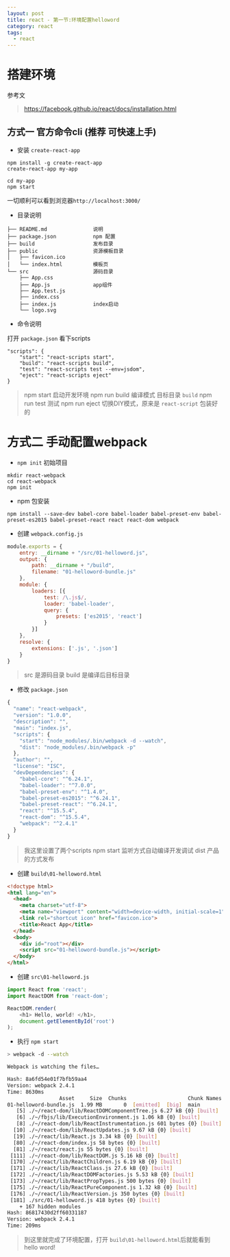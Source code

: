 ```yaml
---
layout: post
title: react - 第一节:环境配置helloword
category: react
tags:
  - react
---
```


# 搭建环境

参考文

 > https://facebook.github.io/react/docs/installation.html

## 方式一 官方命令cli (推荐 可快速上手)

- 安装 `create-react-app`

```
npm install -g create-react-app
create-react-app my-app

cd my-app
npm start
```

一切顺利可以看到浏览器`http://localhost:3000/`

- 目录说明

```
├── README.md               说明
├── package.json            npm 配置
├── build                   发布目录
├── public                  资源模板目录
│   ├── favicon.ico
│   └── index.html          模板页
└── src                     源码目录
    ├── App.css
    ├── App.js              app组件
    ├── App.test.js
    ├── index.css
    ├── index.js            index启动
    └── logo.svg
```

- 命令说明

打开 `package.json` 看下scripts

```
"scripts": {
    "start": "react-scripts start",
    "build": "react-scripts build",
    "test": "react-scripts test --env=jsdom",
    "eject": "react-scripts eject"
}
```

> npm start 启动开发环境
> npm run build 编译模式 目标目录 `build`
> npm run test 测试
> npm run eject 切换DIY模式，原来是 `react-script` 包装好的

# 方式二 手动配置webpack

- `npm init` 初始项目

```
mkdir react-webpack
cd react-webpack
npm init
```

- npm 包安装

```
npm install --save-dev babel-core babel-loader babel-preset-env babel-preset-es2015 babel-preset-react react react-dom webpack
```

- 创建 `webpack.config.js`

```js
module.exports = {
    entry: __dirname + "/src/01-helloword.js",
    output: {
        path: __dirname + "/build",
        filename: "01-helloword-bundle.js"
    },
    module: {
        loaders: [{
            test: /\.js$/,
            loader: 'babel-loader',
            query: {
                presets: ['es2015', 'react']
            }
        }]
    },
    resolve: {
        extensions: ['.js', '.json']
    }
}
```

> src 是源码目录
> build 是编译后目标目录

- 修改 `package.json`

```js
{
  "name": "react-webpack",
  "version": "1.0.0",
  "description": "",
  "main": "index.js",
  "scripts": {
    "start": "node_modules/.bin/webpack -d --watch",
    "dist": "node_modules/.bin/webpack -p"
  },
  "author": "",
  "license": "ISC",
  "devDependencies": {
    "babel-core": "^6.24.1",
    "babel-loader": "^7.0.0",
    "babel-preset-env": "^1.4.0",
    "babel-preset-es2015": "^6.24.1",
    "babel-preset-react": "^6.24.1",
    "react": "^15.5.4",
    "react-dom": "^15.5.4",
    "webpack": "^2.4.1"
  }
}
```

> 我这里设置了两个scripts
> npm start 监听方式自动编译开发调试
> dist 产品的方式发布

- 创建 `build\01-helloword.html`

```html
<!doctype html>
<html lang="en">
  <head>
    <meta charset="utf-8">
    <meta name="viewport" content="width=device-width, initial-scale=1">
    <link rel="shortcut icon" href="favicon.ico">
    <title>React App</title>
  </head>
  <body>
    <div id="root"></div>
    <script src="01-helloword-bundle.js"></script>
  </body>
</html>
```

- 创建 `src\01-helloword.js`

```js
import React from 'react';
import ReactDOM from 'react-dom';

ReactDOM.render( 
    <h1> Hello, world! </h1>,
    document.getElementById('root')
);
```

- 执行 `npm start`

```sh
> webpack -d --watch

Webpack is watching the files…

Hash: 8a6fd54e01f7bfb59aa4
Version: webpack 2.4.1
Time: 8630ms
                 Asset     Size  Chunks                    Chunk Names
01-helloword-bundle.js  1.99 MB       0  [emitted]  [big]  main
   [5] ./~/react-dom/lib/ReactDOMComponentTree.js 6.27 kB {0} [built]
   [6] ./~/fbjs/lib/ExecutionEnvironment.js 1.06 kB {0} [built]
   [8] ./~/react-dom/lib/ReactInstrumentation.js 601 bytes {0} [built]
  [10] ./~/react-dom/lib/ReactUpdates.js 9.67 kB {0} [built]
  [19] ./~/react/lib/React.js 3.34 kB {0} [built]
  [80] ./~/react-dom/index.js 58 bytes {0} [built]
  [81] ./~/react/react.js 55 bytes {0} [built]
 [111] ./~/react-dom/lib/ReactDOM.js 5.16 kB {0} [built]
 [170] ./~/react/lib/ReactChildren.js 6.19 kB {0} [built]
 [171] ./~/react/lib/ReactClass.js 27.6 kB {0} [built]
 [172] ./~/react/lib/ReactDOMFactories.js 5.53 kB {0} [built]
 [173] ./~/react/lib/ReactPropTypes.js 500 bytes {0} [built]
 [175] ./~/react/lib/ReactPureComponent.js 1.32 kB {0} [built]
 [176] ./~/react/lib/ReactVersion.js 350 bytes {0} [built]
 [181] ./src/01-helloword.js 418 bytes {0} [built]
    + 167 hidden modules
Hash: 86817430d2ff60331187
Version: webpack 2.4.1
Time: 209ms
```

> 到这里就完成了环境配置，打开 `build\01-helloword.html`后就能看到 hello word!

